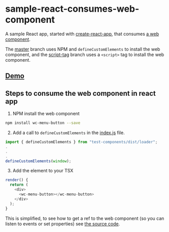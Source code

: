 # sample-react-consumes-web-component

A sample React app, started with [create-react-app](https://github.com/facebook/create-react-app), that consumes [a web component](https://github.com/wes566/wc-menu-button).

The [master](https://github.com/wes566/sample-react-consumes-web-component/tree/master) branch uses NPM and `defineCustomElements` to install the web component, and the [script-tag](https://github.com/wes566/sample-react-consumes-web-component/tree/script-tag) branch uses a `<script>` tag to install the web component.

## [Demo](https://react-web-component.netlify.com)

## Steps to consume the web component in react app

1. NPM install the web component

```bash
npm install wc-menu-button --save
```

2. Add a call to `defineCustomElements` in the [index.js](src/index.js) file.

```js
import { defineCustomElements } from "test-components/dist/loader";
.
.
.
defineCustomElements(window);
```

3. Add the element to your TSX

```js
render() {
  return (
    <div>
      <wc-menu-button></wc-menu-button>
    </div>
  );
}
```

This is simplified, to see how to get a ref to the web component (so you can listen to events or set properties) see [the source code](src/App.js).
